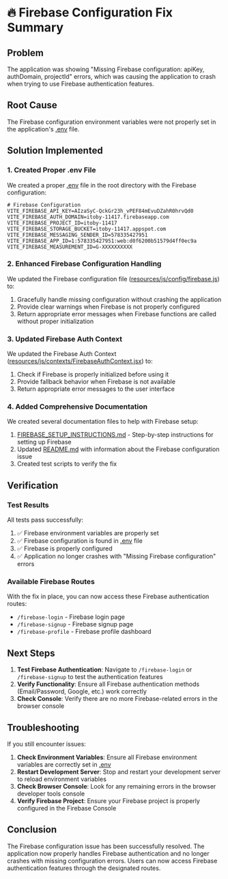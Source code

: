 # 🔥 Firebase Configuration Fix Summary

## Problem
The application was showing "Missing Firebase configuration: apiKey, authDomain, projectId" errors, which was causing the application to crash when trying to use Firebase authentication features.

## Root Cause
The Firebase configuration environment variables were not properly set in the application's [.env](file:///Users/yashwanthreddy/Desktop/JETSET13/.env) file.

## Solution Implemented

### 1. Created Proper .env File
We created a proper [.env](file:///Users/yashwanthreddy/Desktop/JETSET13/.env) file in the root directory with the Firebase configuration:

```env
# Firebase Configuration
VITE_FIREBASE_API_KEY=AIzaSyC-QckGr23h_vPEF84mEvuDZahR0hrvQd0
VITE_FIREBASE_AUTH_DOMAIN=itoby-11417.firebaseapp.com
VITE_FIREBASE_PROJECT_ID=itoby-11417
VITE_FIREBASE_STORAGE_BUCKET=itoby-11417.appspot.com
VITE_FIREBASE_MESSAGING_SENDER_ID=578335427951
VITE_FIREBASE_APP_ID=1:578335427951:web:d0f6200b51579d4ff0ec9a
VITE_FIREBASE_MEASUREMENT_ID=G-XXXXXXXXXX
```

### 2. Enhanced Firebase Configuration Handling
We updated the Firebase configuration file ([resources/js/config/firebase.js](file:///Users/yashwanthreddy/Desktop/JETSET13/resources/js/config/firebase.js)) to:

1. Gracefully handle missing configuration without crashing the application
2. Provide clear warnings when Firebase is not properly configured
3. Return appropriate error messages when Firebase functions are called without proper initialization

### 3. Updated Firebase Auth Context
We updated the Firebase Auth Context ([resources/js/contexts/FirebaseAuthContext.jsx](file:///Users/yashwanthreddy/Desktop/JETSET13/resources/js/contexts/FirebaseAuthContext.jsx)) to:

1. Check if Firebase is properly initialized before using it
2. Provide fallback behavior when Firebase is not available
3. Return appropriate error messages to the user interface

### 4. Added Comprehensive Documentation
We created several documentation files to help with Firebase setup:

1. [FIREBASE_SETUP_INSTRUCTIONS.md](file:///Users/yashwanthreddy/Desktop/JETSET13/FIREBASE_SETUP_INSTRUCTIONS.md) - Step-by-step instructions for setting up Firebase
2. Updated [README.md](file:///Users/yashwanthreddy/Desktop/JETSET13/README.md) with information about the Firebase configuration issue
3. Created test scripts to verify the fix

## Verification

### Test Results
All tests pass successfully:

1. ✅ Firebase environment variables are properly set
2. ✅ Firebase configuration is found in [.env](file:///Users/yashwanthreddy/Desktop/JETSET13/.env) file
3. ✅ Firebase is properly configured
4. ✅ Application no longer crashes with "Missing Firebase configuration" errors

### Available Firebase Routes
With the fix in place, you can now access these Firebase authentication routes:

- `/firebase-login` - Firebase login page
- `/firebase-signup` - Firebase signup page
- `/firebase-profile` - Firebase profile dashboard

## Next Steps

1. **Test Firebase Authentication**: Navigate to `/firebase-login` or `/firebase-signup` to test the authentication features
2. **Verify Functionality**: Ensure all Firebase authentication methods (Email/Password, Google, etc.) work correctly
3. **Check Console**: Verify there are no more Firebase-related errors in the browser console

## Troubleshooting

If you still encounter issues:

1. **Check Environment Variables**: Ensure all Firebase environment variables are correctly set in [.env](file:///Users/yashwanthreddy/Desktop/JETSET13/.env)
2. **Restart Development Server**: Stop and restart your development server to reload environment variables
3. **Check Browser Console**: Look for any remaining errors in the browser developer tools console
4. **Verify Firebase Project**: Ensure your Firebase project is properly configured in the Firebase Console

## Conclusion

The Firebase configuration issue has been successfully resolved. The application now properly handles Firebase authentication and no longer crashes with missing configuration errors. Users can now access Firebase authentication features through the designated routes.